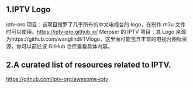 ## 1.IPTV Logo 
iptv-pro 项目：该项目搜罗了几乎所有的中文电视台的 logo，在制作 m3u 文件时可以使用。https://iptv-pro.github.io/
Meroser 的 IPTV 项目：其 Logo 来源为https://github.com/wanglindl/TVlogo，这里面可能包含丰富的电视台图标资源，你可以前往该 GitHub 仓库查看具体内容。

## 2.A curated list of resources related to IPTV.
https://github.com/iptv-org/awesome-iptv
